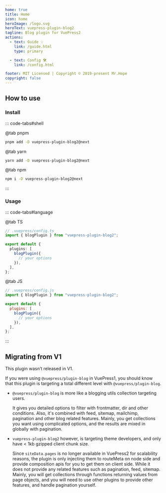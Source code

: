 ```yaml
---
home: true
title: Home
icon: home
heroImage: /logo.svg
heroText: vuepress-plugin-blog2
tagline: Blog plugin for VuePress2
actions:
  - text: Guide 💡
    link: /guide.html
    type: primary

  - text: Config 🛠
    link: /config.html

footer: MIT Licensed | Copyright © 2019-present Mr.Hope
copyright: false
---
```


## How to use

### Install

::: code-tabs#shell

@tab pnpm

```bash
pnpm add -D vuepress-plugin-blog2@next
```

@tab yarn

```bash
yarn add -D vuepress-plugin-blog2@next
```

@tab npm

```bash
npm i -D vuepress-plugin-blog2@next
```

:::

### Usage

::: code-tabs#language

@tab TS

```ts
// .vuepress/config.ts
import { blogPlugin } from "vuepress-plugin-blog2";

export default {
  plugins: [
    blogPlugin({
      // your options
    }),
  ],
};
```

@tab JS

```js
// .vuepress/config.js
import { blogPlugin } from "vuepress-plugin-blog2";

export default {
  plugins: [
    blogPlugin({
      // your options
    }),
  ],
};
```

:::

## Migrating from V1

This plugin wasn’t released in V1.

If you were using `@vuepress/plugin-blog` in VuePress1, you should know that this plugin is targeting a total different level with `@vuepress/plugin-blog`.

- `@vuepress/plugin-blog` is more like a blogging utils collection targeting users.

  It gives you detailed options to filter with frontmatter, dir and other conditions. Also, it's combined with feed, sitemap, mailchimp, pagination and other blog related features. Mainly, you get collections you want using complicated options, and the results are mixed in globally with pagination.

- `vuepress-plugin-blog2` however, is targeting theme developers, and only have < 1kb gzipped client chunk size.

  Since `siteData.pages` is no longer available in VuePress2 for scalability reasons, the plugin is only injecting them to routeMeta on node side and provide composition apis for you to get them on client side. While it does not provide any related features such as pagination, feed, sitemap. Mainly, you will get collections through functions returning values from page objects, and you will need to use other plugins to provide other features, and handle pagination yourself.
